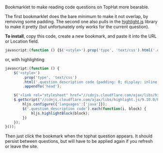 Bookmarklet to make reading code questions on TopHat more bearable.

The first bookmarklet does the bare minimum to make it not overlap, by removing some padding. The second
one also pulls in the [highlight.js](https://highlightjs.org/) library to make it pretty (but unfortunately
only works for the current question).

**To install**, copy this code, create a new bookmark, and paste it into the URL or Location field.

```js
javascript:(function () {$('<style>').prop('type', 'text/css').html('.question_description code {padding: 0;}').appendTo('head');}());
```
or, with highlighting

```js
javascript:(function () {
    $('<style>')
        .prop('type', 'text/css')
        .html('.question_description code {padding: 0; display: inline !important; border: none;}')
        .appendTo('head');

    $('<link rel="stylesheet" href="//cdnjs.cloudflare.com/ajax/libs/highlight.js/9.10.0/styles/default.min.css">').appendTo('head');
    $.getScript("//cdnjs.cloudflare.com/ajax/libs/highlight.js/9.10.0/highlight.min.js", function() {
        hljs.configure({'languages':['java']});
        $('.question_description code').each(function(i, block) {
            hljs.highlightBlock(block);
        })
    });
}());
```

Then just click the bookmark when the tophat question appears. It should persist between questions,
but will have to be applied again if you refresh or leave the site. 


